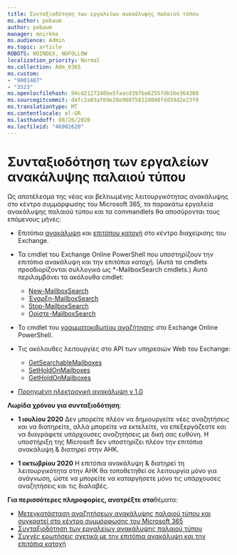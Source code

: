 ```yaml
---
title: Συνταξιοδότηση των εργαλείων ανακάλυψης παλαιού τύπου
ms.author: pebaum
author: pebaum
manager: mnirkhe
ms.audience: Admin
ms.topic: article
ROBOTS: NOINDEX, NOFOLLOW
localization_priority: Normal
ms.collection: Adm_O365
ms.custom:
- "9001487"
- "3523"
ms.openlocfilehash: 94cd2127240be5faacd397ba6255fdb16e364308
ms.sourcegitcommit: d4fc2a03af69e28e96075812d040fdd34d2e23f0
ms.translationtype: MT
ms.contentlocale: el-GR
ms.lasthandoff: 08/26/2020
ms.locfileid: "46902620"
---
```

# <a name="retirement-of-legacy-ediscovery-tools"></a>Συνταξιοδότηση των εργαλείων ανακάλυψης παλαιού τύπου

Ως αποτέλεσμα της νέας και βελτιωμένης λειτουργικότητας ανακάλυψης στο κέντρο συμμόρφωσης του Microsoft 365, τα παρακάτω εργαλεία ανακάλυψης παλαιού τύπου και τα commandlets θα αποσύρονται τους επόμενους μήνες:

- Επιτόπια [ανακάλυψη](https://docs.microsoft.com/exchange/security-and-compliance/in-place-ediscovery/in-place-ediscovery) και [επιτόπου κατοχή](https://docs.microsoft.com/exchange/security-and-compliance/create-or-remove-in-place-holds) στο κέντρο διαχείρισης του Exchange.

- Τα cmdlet του Exchange Online PowerShell που υποστηρίζουν την επιτόπια ανακάλυψη και την επιτόπια κατοχή. (Αυτά τα cmdlets προσδιορίζονται συλλογικά ως *-MailboxSearch cmdlets.) Αυτό περιλαμβάνει τα ακόλουθα cmdlet:

    - [New-MailboxSearch](https://docs.microsoft.com/powershell/module/exchange/policy-and-compliance-content-search/new-mailboxsearch)
    - [Έναρξη-MailboxSearch](https://docs.microsoft.com/powershell/module/exchange/policy-and-compliance-content-search/start-mailboxsearch)
    - [Stop-MailboxSearch](https://docs.microsoft.com/powershell/module/exchange/policy-and-compliance-content-search/stop-mailboxsearch)
    - [Ορίστε-MailboxSearch](https://docs.microsoft.com/powershell/module/exchange/policy-and-compliance-content-search/set-mailboxsearch)

- Το cmdlet του [γραμματοκιβωτίου αναζήτησης](https://docs.microsoft.com/powershell/module/exchange/mailboxes/search-mailbox?view=exchange-ps) στο Exchange Online PowerShell.
- Τις ακόλουθες λειτουργίες στο API των υπηρεσιών Web του Exchange:
    - [GetSearchableMailboxes](https://docs.microsoft.com/exchange/client-developer/web-service-reference/getsearchablemailboxes-operation)
    - [SetHoldOnMailboxes](https://docs.microsoft.com/exchange/client-developer/web-service-reference/setholdonmailboxes-operation)
    - [GetHoldOnMailboxes](https://docs.microsoft.com/exchange/client-developer/web-service-reference/getholdonmailboxes-operation)

- [Προηγμένη ηλεκτρονική ανακάλυψη v 1.0](https://docs.microsoft.com/microsoft-365/compliance/office-365-advanced-ediscovery)

**Λωρίδα χρόνου για συνταξιοδότηση**:
- **1 ιουλίου 2020** Δεν μπορείτε πλέον να δημιουργείτε νέες αναζητήσεις και να διατηρείτε, αλλά μπορείτε να εκτελείτε, να επεξεργάζεστε και να διαγράφετε υπάρχουσες αναζητήσεις με δική σας ευθύνη. Η υποστήριξη της Microsoft δεν υποστηρίζει πλέον την επιτόπια ανακάλυψη & διατηρεί στην ΑΗΚ.
    
- **1 οκτωβρίου 2020** Η επιτόπια ανακάλυψη & διατηρεί τη λειτουργικότητα στην ΑΗΚ θα τοποθετηθεί σε λειτουργία μόνο για ανάγνωση, ώστε να μπορείτε να καταργήσετε μόνο τις υπάρχουσες αναζητήσεις και τις διαλαβές.

**Για περισσότερες πληροφορίες, ανατρέξτε στα**θέματα:

 - [Μετεγκατάσταση αναζητήσεων ανακάλυψης παλαιού τύπου και συγκρατεί στο κέντρο συμμόρφωσης του Microsoft 365](https://docs.microsoft.com/microsoft-365/compliance/migrate-legacy-ediscovery-searches-and-holds)
 - [Συνταξιοδότηση των εργαλείων ανακάλυψης παλαιού τύπου](https://docs.microsoft.com/microsoft-365/compliance/legacy-ediscovery-retirement)
 - [Συχνές ερωτήσεις σχετικά με την επιτόπια ανακάλυψη και την επιτόπια κατοχή](https://docs.microsoft.com/microsoft-365/compliance/legacy-ediscovery-retirement#faqs-about-in-place-ediscovery-and-in-place-holds)



